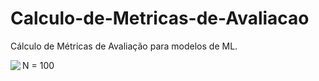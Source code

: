 # Calculo-de-Metricas-de-Avaliacao
Cálculo de Métricas de Avaliação para modelos de ML.



<img align="left" src="C:\Users\Sérgio Henrique\Documents\Faculdade\Matriz de Confusão.png">

N = 100
